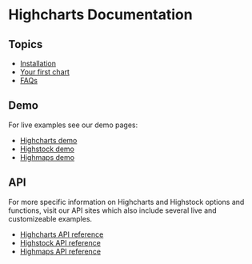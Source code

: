 Highcharts Documentation
=====


Topics
------

*   [Installation](getting-started/installation)
*   [Your first chart](getting-started/your-first-chart)
*   [FAQs](getting-started/frequently-asked-questions)

Demo
----

For live examples see our demo pages:

*   [Highcharts demo](demo/)
*   [Highstock demo](stock/demo/)
*   [Highmaps demo](maps/demo/)

API
---

For more specific information on Highcharts and Highstock options and functions, visit our API sites which also include several live and customizeable examples.

*   [Highcharts API reference](http://api.highcharts.com/highcharts)
*   [Highstock API reference](http://api.highcharts.com/highstock)
*   [Highmaps API reference](http://api.highcharts.com/highmaps)

